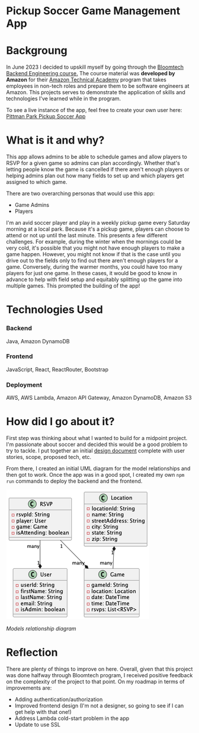 # Pickup Soccer Game Management App

# Backgroung
In June 2023 I decided to upskill myself by going through the
[Bloomtech Backend Engineering course.](https://www.bloomtech.com/courses/backend-development)
The course material was **developed by Amazon** for their 
[Amazon Technical Academy](https://amazontechnicalacademy.com/) program that takes employees in
non-tech roles and prepare them to be software engineers at Amazon. This projects serves to demonstrate the application of skills and technologies 
I've learned while in the program.

To see a live instance of the app, feel free to create your own user here: [Pittman Park Pickup Soccer App](http://renes-pittman-park-app-bucket.s3-website-us-east-1.amazonaws.com/)

# What is it and why?
This app allows admins to be able to schedule games and allow players to RSVP for a given game so
admins can plan accordingly. Whether that's letting people know the game is cancelled if there aren't enough players or
helping admins plan out how many fields to set up and which players get assigned to which game.

There are two overarching personas that would use this app:

* Game Admins
* Players

I'm an avid soccer player and play in a weekly pickup game every Saturday morning at a local park. Because it's a pickup
game, players can choose to attend or not up until the last minute. This presents a few different challenges. For example,
during the winter when the mornings could be very cold, it's possible that you might not have enough players to make a
game happen. However, you might not know if that is the case until you drive out to the fields only to find out there
aren't enough players for a game. Conversely, during the warmer months, you could have too many players for just one game.
In these cases, it would be good to know in advance to help with field setup and equitably splitting up the game into multiple
games. This prompted the building of the app!

# Technologies Used
### Backend
Java, Amazon DynamoDB
### Frontend
JavaScript, React, ReactRouter, Bootstrap
### Deployment
AWS, AWS Lambda, Amazon API Gateway, Amazon DynamoDB, Amazon S3

# How did I go about it?
First step was thinking about what I wanted to build for a midpoint project. I'm passionate about soccer and decided this
would be a good problem to try to tackle. I put together an initial [design document](./project_documents/design_document.md)
complete with user stories, scope, proposed tech, etc.

From there, I created an initial UML diagram for the model relationships and then got to work. Once the app was in a good spot, I
created my own `npm run` commands to deploy the backend and the frontend.

![Relationship Diagram for project models](./project_documents/uml_diagrams/pickup-soccer.png "Diagram")

*Models relationship diagram*

# Reflection

There are plenty of things to improve on here. Overall, given that this project was done halfway through Bloomtech program,
I received positive feedback on the complexity of the project to that point. On my roadmap in terms of improvements are:

* Adding authentication/authorization
* Improved frontend design (I'm not a designer, so going to see if I can get help with that one!)
* Address Lambda cold-start problem in the app
* Update to use SSL
